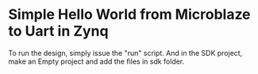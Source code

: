 # Simple Hello World from Microblaze to Uart in Zynq

To run the design, simply issue the "run" script. 
And in the SDK project, make an Empty project and add the files in sdk folder.
